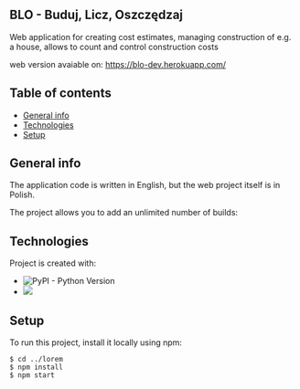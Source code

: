 
## BLO - Buduj, Licz, Oszczędzaj
Web application for creating cost estimates, managing
construction of e.g. a house, allows to count and control
construction costs

web version avaiable on: https://blo-dev.herokuapp.com/

## Table of contents
* [General info](#general-info)
* [Technologies](#technologies)
* [Setup](#setup)

## General info

The application code is written in English, but the web project itself is in Polish.

The project allows you to add an unlimited number of builds:

	
## Technologies
Project is created with:
* ![PyPI - Python Version](https://img.shields.io/pypi/pyversions/Django)
* ![](https://img.shields.io/badge/django%20version-3.2.2-blue)

	
## Setup
To run this project, install it locally using npm:

```
$ cd ../lorem
$ npm install
$ npm start
```
